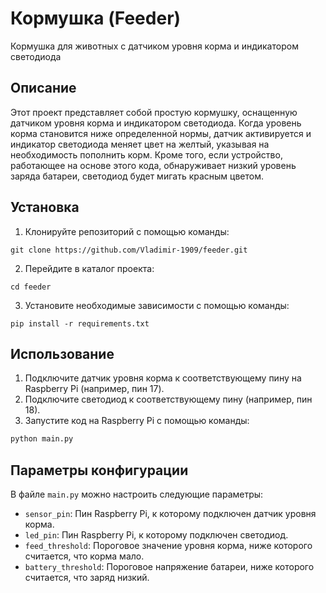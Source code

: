 # Кормушка (Feeder) 

Кормушка для животных с датчиком уровня корма и индикатором светодиода

## Описание

Этот проект представляет собой простую кормушку, оснащенную датчиком уровня корма и индикатором светодиода. Когда уровень корма становится ниже определенной нормы, датчик активируется и индикатор светодиода меняет цвет на желтый, указывая на необходимость пополнить корм. Кроме того, если устройство, работающее на основе этого кода, обнаруживает низкий уровень заряда батареи, светодиод будет мигать красным цветом.

## Установка

1. Клонируйте репозиторий с помощью команды:
```
git clone https://github.com/Vladimir-1909/feeder.git
```

2. Перейдите в каталог проекта:
```
cd feeder
```

3. Установите необходимые зависимости с помощью команды:
```
pip install -r requirements.txt
```

## Использование

1. Подключите датчик уровня корма к соответствующему пину на Raspberry Pi (например, пин 17).
2. Подключите светодиод к соответствующему пину (например, пин 18).
3. Запустите код на Raspberry Pi с помощью команды:
```python
python main.py
```

## Параметры конфигурации

В файле `main.py` можно настроить следующие параметры:

- `sensor_pin`: Пин Raspberry Pi, к которому подключен датчик уровня корма.
- `led_pin`: Пин Raspberry Pi, к которому подключен светодиод.
- `feed_threshold`: Пороговое значение уровня корма, ниже которого считается, что корма мало.
- `battery_threshold`: Пороговое напряжение батареи, ниже которого считается, что заряд низкий.

##